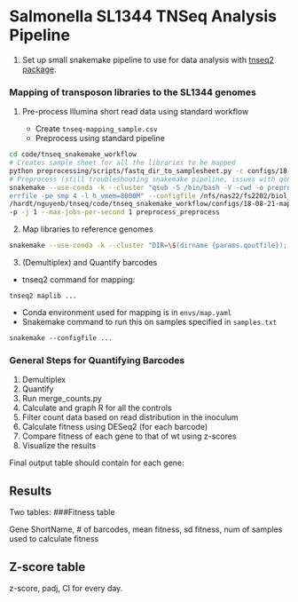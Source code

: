 # Salmonella SL1344 TNSeq Analysis Pipeline

1. Set up small snakemake pipeline to use for data analysis with [tnseq2 package](https://github.com/MicrobiologyETHZ/nccr_tnseq2).

### Mapping of transposon libraries to the SL1344 genomes

1. Pre-process Illumina short read data using standard workflow

    - Create `tnseq-mapping_sample.csv`
    - Preprocess using standard pipeline
    
```bash
cd code/tnseq_snakemake_workflow
# Creates sample sheet for all the libraries to be mapped
python preprocessing/scripts/fastq_dir_to_samplesheet.py -c configs/18-08-21-mapping-config.yaml
# Preprocess (still troubleshooting snakemake pipeline, issues with qout/qerr because of import of workflow)
snakemake --use-conda -k --cluster "qsub -S /bin/bash -V -cwd -o preprocess.qoutfile -e preprocess.q
errfile -pe smp 4 -l h_vmem=8000M" --configfile /nfs/nas22/fs2202/biol_micro_bioinf_nccr
/hardt/nguyenb/tnseq/code/tnseq_snakemake_workflow/configs/18-08-21-mapping-config.yaml
-p -j 1 --max-jobs-per-second 1 preprocess_preprocess

```

2. Map libraries to reference genomes

```bash
snakemake --use-conda -k --cluster "DIR=\$(dirname {params.qoutfile}); mkdir -p \"\${{DIR}}\"; qsub -S /bin/bash -V -cwd -o {params.qoutfile} -e {params.qerrfile} -pe smp {threads} -l h_vmem={params.mem}M" --configfile /nfs/nas22/fs2202/biol_micro_bioinf_nccr/hardt/nguyenb/tnseq/code/tnseq_snakemake_workflow/configs/18-08-21-mapping-config.yaml -p -j 10 --max-jobs-per-second 1 map

```


3. (Demultiplex) and Quantify barcodes 


    
 
    
    
    
-  tnseq2 command for mapping:

```
tnseq2 maplib ...
```
- Conda environment used for mapping is in `envs/map.yaml`
- Snakemake command to run this on samples specified in `samples.txt`

```
snakemake --configfile ...
```

### General Steps for Quantifying Barcodes

1. Demultiplex
2. Quantify
3. Run merge_counts.py 
4. Calculate and graph R for all the controls
5. Filter count data based on read distribution in the inoculum
6. Calculate fitness using DESeq2 (for each barcode)
7. Compare fitness of each gene to that of wt using z-scores
8. Visualize the results

Final output table should contain for each gene:


## Results
Two tables:
###Fitness table

Gene ShortName, # of barcodes, mean fitness, sd fitness, num of samples used to calculate fitness 

## Z-score table
z-score, padj, CI for every day. 